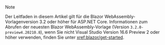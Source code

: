 > [!NOTE]
> Der Leitfaden in diesem Artikel gilt für die Blazor WebAssembly-Vorlagenversion 3.2 oder höher für ASP.NET Core. Informationen zum Abrufen der neuesten Blazor WebAssembly-Vorlage (Version `3.2.0-preview4.20210.8`), wenn Sie nicht Visual Studio Version 16.6 Preview 2 oder höher verwenden, finden Sie unter <xref:blazor/get-started>.
